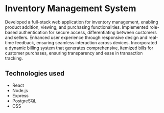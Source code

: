 # Inventory Management System

Developed a full-stack web application for inventory management, enabling product addition, viewing, and purchasing functionalities. Implemented role-based authentication for secure access, differentiating between customers and sellers. Enhanced user experience through responsive design and real-time feedback, ensuring seamless interaction across devices. Incorporated a dynamic billing system that generates comprehensive, itemized bills for customer purchases, ensuring transparency and ease in transaction tracking.

## Technologies used

- React
- Node.js
- Express
- PostgreSQL
- CSS
